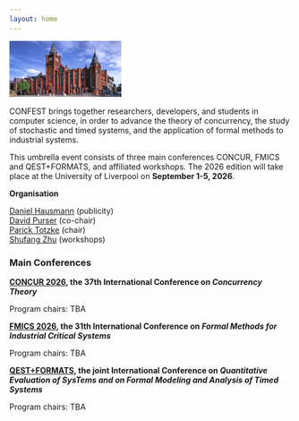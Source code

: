 ```yaml
---
layout: home
---
```

<img src="/assets/images/uol.jpg" width="200" height="100">

CONFEST brings together researchers, developers, and students in computer science, in order to advance the theory of concurrency, the study of stochastic and timed systems, and the application of formal methods to industrial systems. 

This umbrella event consists of three main conferences CONCUR, FMICS and QEST+FORMATS, and affiliated workshops.
The 2026 edition will take place at the University of Liverpool on **September 1-5, 2026**.


**Organisation**

[Daniel Hausmann](https://www.csc.liv.ac.uk/~hausmann/) (publicity)  
[David Purser](https://www.davidpurser.net) (co-chair)  
[Parick Totzke](https://www.csc.liv.ac.uk/~patrick/) (chair)  
[Shufang Zhu](https://shufang-zhu.github.io) (workshops)  

### Main Conferences

**[CONCUR 2026](https://confest-2026.github.io/concur), the 37th International Conference on *Concurrency Theory***

Program chairs: TBA

**[FMICS 2026](https://fmics2025-ag-sks-websites-135be46425c7ded8977ddfe65ca7e22ac5bee.zivgitlabpages.uni-muenster.de//), the 31th International Conference on *Formal Methods for Industrial Critical Systems***

Program chairs: TBA

**[QEST+FORMATS](https://www.qest-formats.org/), the joint International Conference on *Quantitative Evaluation of SysTems and on Formal Modeling and Analysis of Timed Systems***

Program chairs: TBA

